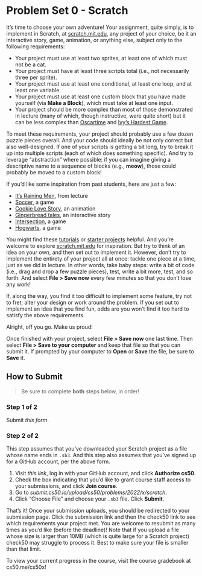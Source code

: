 # Problem Set 0 - Scratch

It’s time to choose your own adventure! Your assignment, quite simply, is to implement in Scratch, at [scratch.mit.edu](https://external.ink/?to=scratch.mit.edu/), any project of your choice, be it an interactive story, game, animation, or anything else, subject only to the following requirements:

* Your project must use at least two sprites, at least one of which must not be a cat.
* Your project must have at least three scripts total (i.e., not necessarily three per sprite).
* Your project must use at least one conditional, at least one loop, and at least one variable.
* Your project must use at least one custom block that you have made yourself (via **Make a Block**), which must take at least one input.
* Your project should be more complex than most of those demonstrated in lecture (many of which, though instructive, were quite short) but it can be less complex than [Oscartime](https://external.ink/?to=scratch.mit.edu/projects/277537196) and [Ivy’s Hardest Game](https://external.ink/?to=scratch.mit.edu/projects/326129433).

To meet these requirements, your project should probably use a few dozen puzzle pieces overall. And your code should ideally be not only correct but also well-designed. If one of your scripts is getting a bit long, try to break it up into multiple scripts (each of which does something specific). And try to leverage “abstraction” where possible: if you can imagine giving a descriptive name to a sequence of blocks (e.g., **meow**), those could probably be moved to a custom block!

If you’d like some inspiration from past students, here are just a few:

* [It’s Raining Men](https://external.ink/?to=scratch.mit.edu/projects/37412/), from lecture
* [Soccer](https://external.ink/?to=scratch.mit.edu/projects/37413/), a game
* [Cookie Love Story](https://external.ink/?to=scratch.mit.edu/projects/26329196/), an animation
* [Gingerbread tales](https://external.ink/?to=scratch.mit.edu/projects/277536784/), an interactive story
* [Intersection](https://external.ink/?to=scratch.mit.edu/projects/75390754/), a game
* [Hogwarts](https://external.ink/?to=scratch.mit.edu/projects/422258685), a game

You might find these [tutorials](https://external.ink/?to=scratch.mit.edu/projects/editor/?tutorial=all) or [starter projects](https://external.ink/?to=scratch.mit.edu/starter-projects) helpful. And you’re welcome to explore [scratch.mit.edu](https://external.ink/?to=scratch.mit.edu/explore/projects/all) for inspiration. But try to think of an idea on your own, and then set out to implement it. However, don’t try to implement the entirety of your project all at once: tackle one piece at a time, just as we did in lecture. In other words, take baby steps: write a bit of code (i.e., drag and drop a few puzzle pieces), test, write a bit more, test, and so forth. And select **File > Save now** every few minutes so that you don’t lose any work!

If, along the way, you find it too difficult to implement some feature, try not to fret; alter your design or work around the problem. If you set out to implement an idea that you find fun, odds are you won’t find it too hard to satisfy the above requirements.

Alright, off you go. Make us proud!

Once finished with your project, select **File > Save now** one last time. Then select **File > Save to your computer** and keep that file so that you can submit it. If prompted by your computer to **Open** or **Save** the file, be sure to **Save** it.

## How to Submit

> Be sure to complete **both** steps below, in order!

### Step 1 of 2

Submit *this form*.

### Step 2 of 2

This step assumes that you’ve downloaded your Scratch project as a file whose name ends in `.sb3`. And this step also assumes that you’ve signed up for a GitHub account, per the above form.

1. Visit *this link*, log in with your GitHub account, and click **Authorize cs50**.
2. Check the box indicating that you’d like to grant course staff access to your submissions, and click **Join course**.
3. Go to *submit.cs50.io/upload/cs50/problems/2022/x/scratch*.
4. Click “Choose File” and choose your `.sb3` file. Click **Submit**.

That’s it! Once your submission uploads, you should be redirected to your submission page. Click the submission link and then the check50 link to see which requirements your project met. You are welcome to resubmit as many times as you’d like (before the deadline)! Note that if you upload a file whose size is larger than 10MB (which is quite large for a Scratch project) check50 may struggle to process it. Best to make sure your file is smaller than that limit.

To view your current progress in the course, visit the course gradebook at cs50.me/cs50x!